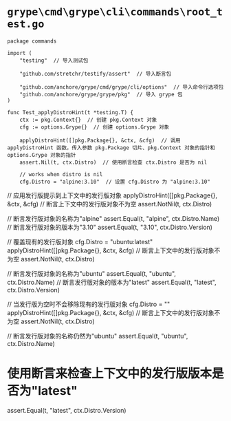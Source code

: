 # `grype\cmd\grype\cli\commands\root_test.go`

```
package commands

import (
	"testing"  // 导入测试包

	"github.com/stretchr/testify/assert"  // 导入断言包

	"github.com/anchore/grype/cmd/grype/cli/options"  // 导入命令行选项包
	"github.com/anchore/grype/grype/pkg"  // 导入 grype 包
)

func Test_applyDistroHint(t *testing.T) {
	ctx := pkg.Context{}  // 创建 pkg.Context 对象
	cfg := options.Grype{}  // 创建 options.Grype 对象

	applyDistroHint([]pkg.Package{}, &ctx, &cfg)  // 调用 applyDistroHint 函数，传入参数 pkg.Package 切片、pkg.Context 对象的指针和 options.Grype 对象的指针
	assert.Nil(t, ctx.Distro)  // 使用断言检查 ctx.Distro 是否为 nil

	// works when distro is nil
	cfg.Distro = "alpine:3.10"  // 设置 cfg.Distro 为 "alpine:3.10"
```
// 应用发行版提示到上下文中的发行版对象
applyDistroHint([]pkg.Package{}, &ctx, &cfg)
// 断言上下文中的发行版对象不为空
assert.NotNil(t, ctx.Distro)

// 断言发行版对象的名称为"alpine"
assert.Equal(t, "alpine", ctx.Distro.Name)
// 断言发行版对象的版本为"3.10"
assert.Equal(t, "3.10", ctx.Distro.Version)

// 覆盖现有的发行版对象
cfg.Distro = "ubuntu:latest"
applyDistroHint([]pkg.Package{}, &ctx, &cfg)
// 断言上下文中的发行版对象不为空
assert.NotNil(t, ctx.Distro)

// 断言发行版对象的名称为"ubuntu"
assert.Equal(t, "ubuntu", ctx.Distro.Name)
// 断言发行版对象的版本为"latest"
assert.Equal(t, "latest", ctx.Distro.Version)

// 当发行版为空时不会移除现有的发行版对象
cfg.Distro = ""
applyDistroHint([]pkg.Package{}, &ctx, &cfg)
// 断言上下文中的发行版对象不为空
assert.NotNil(t, ctx.Distro)

// 断言发行版对象的名称仍然为"ubuntu"
assert.Equal(t, "ubuntu", ctx.Distro.Name)
# 使用断言来检查上下文中的发行版版本是否为"latest"
assert.Equal(t, "latest", ctx.Distro.Version)
```